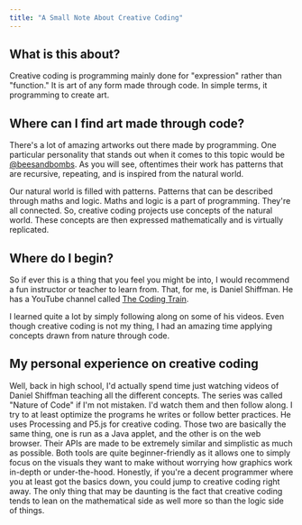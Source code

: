 ```yaml
---
title: "A Small Note About Creative Coding"
---
```


## What is this about?
Creative coding is programming mainly done for "expression" rather than "function." It is art of any form
made through code. In simple terms, it programming to create art.

## Where can I find art made through code?
There's a lot of amazing artworks out there made by programming. One particular personality that stands out when it
comes to this topic would be [@beesandbombs](https://twitter.com/beesandbombs). As you will see, oftentimes their work
has patterns that are recursive, repeating, and is inspired from the natural world.

Our natural world is filled with patterns. Patterns that can be described through maths and logic. Maths and logic is a part of programming. 
They're all connected. So, creative coding projects use concepts of the natural world. These concepts are then expressed mathematically
and is virtually replicated.

## Where do I begin?
So if ever this is a thing that you feel you might be into, I would recommend a fun instructor or teacher to learn from.
That, for me, is Daniel Shiffman. He has a YouTube channel called [The Coding Train](https://youtube.com/@TheCodingTrain).

I learned quite a lot by simply following along on some of his videos. Even though creative coding is not my thing, 
I had an amazing time applying concepts drawn from nature through code.

## My personal experience on creative coding
Well, back in high school, I'd actually spend time just watching videos of Daniel Shiffman teaching all the different concepts.
The series was called "Nature of Code" if I'm not mistaken. I'd watch them and then follow along. I try to at least optimize the programs
he writes or follow better practices. He uses Processing and P5.js for creative coding. Those two are basically the same thing,
one is run as a Java applet, and the other is on the web browser. Their APIs are made to be extremely similar and simplistic as much as possible.
Both tools are quite beginner-friendly as it allows one to simply focus on the visuals they want to make without worrying how graphics work in-depth or under-the-hood.
Honestly, if you're a decent programmer where you at least got the basics down, you could jump to creative coding right away. The only thing that may be daunting 
is the fact that creative coding tends to lean on the mathematical side as well more so than the logic side of things.
